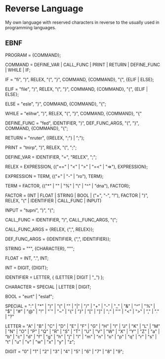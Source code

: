 # Reverse Language

My own language with reserved characters in reverse to the usually used in programming languages.

## EBNF

PROGRAM = {COMMAND};

COMMAND = DEFINE_VAR | CALL_FUNC | PRINT | RETURN
        | DEFINE_FUNC | WHILE | IF;
    
IF = "fi", ")", RELEX, "(", "}", COMMAND, {COMMAND}, "{", {ELIF | ELSE};

ELIF = "file", ")", RELEX, "(", "}", COMMAND, {COMMAND}, "{", {ELIF | ELSE};

ELSE = "esle", "}", COMMAND, {COMMAND}, "{";

WHILE = "elihw", ")", RELEX, "(", "}", COMMAND, {COMMAND}, "{"

DEFINE_FUNC = "fed", IDENTIFIER, ")", DEF_FUNC_ARGS, "(", "}", COMMAND, {COMMAND}, "{";

RETURN = "nruter", ((RELEX, ";") | ";");

PRINT = "tnirp", ")", RELEX, "(", ";"; 

DEFINE_VAR = IDENTIFIER, "=", "RELEX", ";";

RELEX = EXPRESSION, {("==" | "<" | ">" | "=<" | "=>"), EXPRESSION};

EXPRESSION = TERM, {("+" | "-" | "ro"), TERM};

TERM = FACTOR, {("*" | "\" | "%" | "\\" | "^" | "dna"), FACTOR};

FACTOR = (INT | FLOAT | STRING | BOOL | ("+", "-", "!"), FACTOR
        | ")", RELEX, "(" | IDENTIFIER | CALL_FUNC | INPUT)

INPUT = "tupni", ")", "(";

CALL_FUNC = IDENTIFIER, ")", CALL_FUNC_ARGS, "(";

CALL_FUNC_ARGS = {RELEX, {",", RELEX}};

DEF_FUNC_ARGS = {IDENTIFIER, {",", IDENTIFIER}};

STRING = """, {CHARACTER}, """;

FLOAT = INT, ".", INT;

INT = DIGIT, {DIGIT};

IDENTIFIER = LETTER, { (LETTER | DIGIT | "_") };

CHARACTER = SPECIAL | LETTER | DIGIT;

BOOL = "eurt" | "eslaf";

SPECIAL = ":" | "*" | ")" | "(" | "\" | "|" | "/"
        | "+" | "-" | "_" | "&" | "^" | "%" | "$"
        | "#" | "@" | "!" | "`" | "~" | "{" | "}"
        | "[" | "]" | ";" | "'" | "<" | ">" | ","
        | "." | "?"

LETTER = "A" | "B" | "C" | "D" | "E" | "F" | "G"
       | "H" | "I" | "J" | "K" | "L" | "M" | "N"
       | "O" | "P" | "Q" | "R" | "S" | "T" | "U"
       | "V" | "W" | "X" | "Y" | "Z" | "a" | "b"
       | "c" | "d" | "f" | "g" | "h" | "j" | "l"
       | "m" | "n" | "o" | "p" | "q" | "r" | "s"
       | "t" | "u" | "v" | "w" | "x" | "y" | "z";

DIGIT = "0" | "1" | "2" | "3" | "4" | "5" | "6" | "7" | "8" | "9";